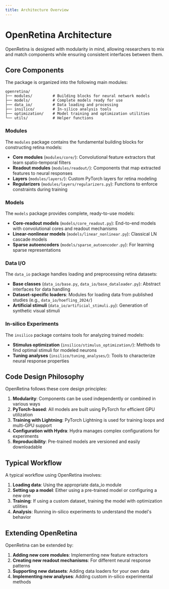 ```yaml
---
title: Architecture Overview
---
```


# OpenRetina Architecture

OpenRetina is designed with modularity in mind, allowing researchers to mix and match components while ensuring consistent interfaces between them.

## Core Components

The package is organized into the following main modules:

```
openretina/
├── modules/         # Building blocks for neural network models
├── models/          # Complete models ready for use
├── data_io/         # Data loading and processing
├── insilico/        # In-silico analysis tools
├── optimization/    # Model training and optimization utilities
└── utils/           # Helper functions
```

### Modules

The `modules` package contains the fundamental building blocks for constructing retina models:

- **Core modules** (`modules/core/`): Convolutional feature extractors that learn spatio-temporal filters
- **Readout modules** (`modules/readout/`): Components that map extracted features to neural responses
- **Layers** (`modules/layers/`): Custom PyTorch layers for retina modeling
- **Regularizers** (`modules/layers/regularizers.py`): Functions to enforce constraints during training

### Models

The `models` package provides complete, ready-to-use models:

- **Core-readout models** (`models/core_readout.py`): End-to-end models with convolutional cores and readout mechanisms
- **Linear-nonlinear models** (`models/linear_nonlinear.py`): Classical LN cascade models
- **Sparse autoencoders** (`models/sparse_autoencoder.py`): For learning sparse representations

### Data I/O

The `data_io` package handles loading and preprocessing retina datasets:

- **Base classes** (`data_io/base.py`, `data_io/base_dataloader.py`): Abstract interfaces for data handling
- **Dataset-specific loaders**: Modules for loading data from published studies (e.g., `data_io/hoefling_2024/`)
- **Artificial stimuli** (`data_io/artificial_stimuli.py`): Generation of synthetic visual stimuli

### In-silico Experiments

The `insilico` package contains tools for analyzing trained models:

- **Stimulus optimization** (`insilico/stimulus_optimization/`): Methods to find optimal stimuli for modeled neurons
- **Tuning analyses** (`insilico/tuning_analyses/`): Tools to characterize neural response properties

## Code Design Philosophy

OpenRetina follows these core design principles:

1. **Modularity**: Components can be used independently or combined in various ways
2. **PyTorch-based**: All models are built using PyTorch for efficient GPU utilization
3. **Training with Lightning**: PyTorch Lightning is used for training loops and multi-GPU support
4. **Configuration with Hydra**: Hydra manages complex configurations for experiments
5. **Reproducibility**: Pre-trained models are versioned and easily downloadable

## Typical Workflow

A typical workflow using OpenRetina involves:

1. **Loading data**: Using the appropriate data_io module
2. **Setting up a model**: Either using a pre-trained model or configuring a new one
3. **Training**: If using a custom dataset, training the model with optimization utilities
4. **Analysis**: Running in-silico experiments to understand the model's behavior

## Extending OpenRetina

OpenRetina can be extended by:

1. **Adding new core modules**: Implementing new feature extractors
2. **Creating new readout mechanisms**: For different neural response patterns
3. **Supporting new datasets**: Adding data loaders for your own data
4. **Implementing new analyses**: Adding custom in-silico experimental methods 
